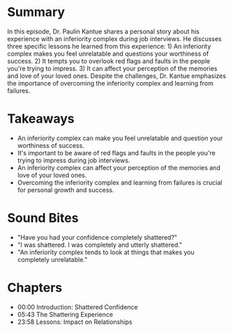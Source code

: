 # Summary
In this episode, Dr. Paulin Kantue shares a personal story about his experience with an inferiority complex during job interviews. He discusses three specific lessons he learned from this experience: 1) An inferiority complex makes you feel unrelatable and questions your worthiness of success. 2) It tempts you to overlook red flags and faults in the people you're trying to impress. 3) It can affect your perception of the memories and love of your loved ones. Despite the challenges, Dr. Kantue emphasizes the importance of overcoming the inferiority complex and learning from failures.


# Takeaways
- An inferiority complex can make you feel unrelatable and question your worthiness of success.
- It's important to be aware of red flags and faults in the people you're trying to impress during job interviews.
- An inferiority complex can affect your perception of the memories and love of your loved ones.
- Overcoming the inferiority complex and learning from failures is crucial for personal growth and success.


# Sound Bites
- "Have you had your confidence completely shattered?"
- "I was shattered. I was completely and utterly shattered."
- "An inferiority complex tends to look at things that makes you completely unrelatable."


# Chapters
- 00:00 Introduction: Shattered Confidence
- 05:43 The Shattering Experience
- 23:58 Lessons: Impact on Relationships



